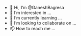- 👋 Hi, I’m @GaneshBagresa
- 👀 I’m interested in ...
- 🌱 I’m currently learning ...
- 💞️ I’m looking to collaborate on ...
- 📫 How to reach me ...

<!---
GaneshBagresa/GaneshBagresa is a ✨ special ✨ repository because its `README.md` (this file) appears on your GitHub profile.
You can click the Preview link to take a look at your changes.
--->
